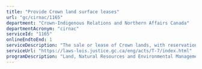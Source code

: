 ```yaml
---
title: "Provide Crown land surface leases"
url: "gc/cirnac/1165"
department: "Crown-Indigenous Relations and Northern Affairs Canada"
departmentAcronym: "cirnac"
serviceId: "1165"
onlineEndtoEnd: 1
serviceDescription: "The sale or lease of Crown lands, with reservations additional to those in the Territorial Lands Act."
serviceUrl: "https://laws-lois.justice.gc.ca/eng/acts/T-7/index.html"
programDescription: "Land, Natural Resources and Environmental Management"
---
```

